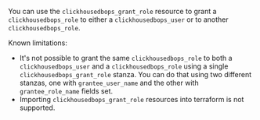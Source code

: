 You can use the `clickhousedbops_grant_role` resource to grant a `clickhousedbops_role` to either a `clickhousedbops_user` or to another `clickhousedbops_role`.

Known limitations:

- It's not possible to grant the same `clickhousedbops_role` to both a `clickhousedbops_user` and a `clickhousedbops_role` using a single `clickhousedbops_grant_role` stanza. You can do that using two different stanzas, one with `grantee_user_name` and the other with `grantee_role_name` fields set.
- Importing `clickhousedbops_grant_role` resources into terraform is not supported.
